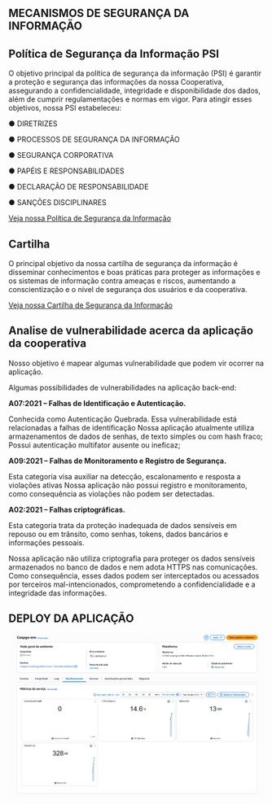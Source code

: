## MECANISMOS DE SEGURANÇA DA INFORMAÇÃO

## Política de Segurança da Informação PSI

O objetivo principal da política de segurança da informação (PSI) é garantir a proteção e segurança das informações da nossa Cooperativa, assegurando a confidencialidade, integridade e disponibilidade dos dados, além de cumprir regulamentações e normas em vigor. Para atingir esses objetivos, nossa PSI estabeleceu:

● DIRETRIZES

● PROCESSOS DE SEGURANÇA DA INFORMAÇÃO

● SEGURANÇA CORPORATIVA

● PAPÉIS E RESPONSABILIDADES

● DECLARAÇÃO DE RESPONSABILIDADE

● SANÇÕES DISCIPLINARES

[Veja nossa Política de Segurança da Informação](https://github.com/ICEI-PUC-Minas-PMV-SI/pmv-si-2025-1-pe5-t2-g2-cooperativa-coopgo/blob/main/docs/COOPGO%20-%20POL%C3%8DTICA%20DE%20SEGURAN%C3%87A%20DA%20INFORMA%C3%87%C3%83O%20%20(1).pdf)


## Cartilha

O principal objetivo da nossa cartilha de segurança da informação é disseminar conhecimentos e boas práticas para proteger as informações e os sistemas de informação contra ameaças e riscos, aumentando a conscientização e o nível de segurança dos usuários e da cooperativa.

[Veja nossa Cartilha de Segurança da Informação](https://github.com/ICEI-PUC-Minas-PMV-SI/pmv-si-2025-1-pe5-t2-g2-cooperativa-coopgo/blob/main/docs/Cartilha.pdf)


 
## Analise de vulnerabilidade acerca da aplicação da cooperativa
 
Nosso objetivo é mapear algumas vulnerabilidade que podem vir ocorrer na aplicação.

Algumas possibilidades de vulnerabilidades na aplicação back-end:


**A07:2021 – Falhas de Identificação e Autenticação.** 

Conhecida como Autenticação Quebrada. Essa vulnerabilidade está relacionadas a falhas de identificação
Nossa aplicação atualmente utiliza armazenamentos de dados de senhas, de texto simples ou com hash fraco;
Possui autenticação multifator ausente ou ineficaz;


**A09:2021 – Falhas de Monitoramento e Registro de Segurança.** 

Esta categoria visa auxiliar na detecção, escalonamento e resposta a violações ativas
Nossa aplicação não possui registro e monitoramento, como consequência as violações não podem ser detectadas.


**A02:2021 – Falhas criptográficas.**

Esta categoria trata da proteção inadequada de dados sensíveis em repouso ou em trânsito, como senhas, tokens, dados bancários e informações pessoais.
 
Nossa aplicação não utiliza criptografia para proteger os dados sensíveis armazenados no banco de dados e nem adota HTTPS nas comunicações. Como consequência, esses dados podem ser interceptados ou acessados por terceiros mal-intencionados, comprometendo a confidencialidade e a integridade das informações.

## DEPLOY DA APLICAÇÃO 


![pkt](https://github.com/ICEI-PUC-Minas-PMV-SI/pmv-si-2025-1-pe5-t2-g2-cooperativa-coopgo/blob/main/docs/imagem.png)
 









